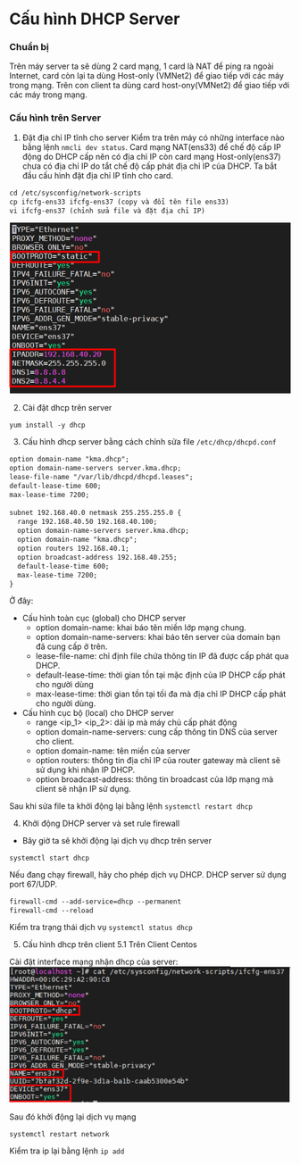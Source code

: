 # Cấu hình DHCP Server
### Chuẩn bị
Trên máy server ta sẽ dùng 2 card mạng, 1 card là NAT để ping ra ngoài Internet, card còn lại ta dùng Host-only (VMNet2) để giao tiếp với các máy trong mạng. Trên con client ta dùng card host-ony(VMNet2) để giao tiếp với các máy trong mạng.
### Cấu hình trên Server
1. Đặt địa chỉ IP tĩnh cho server
Kiểm tra trên máy có những interface nào bằng lệnh `nmcli dev status`. Card mạng NAT(ens33) để chế độ cấp IP động do DHCP cấp nên có địa chỉ IP còn card mạng Host-only(ens37) chưa có địa chỉ IP do tắt chế độ cấp phát địa chỉ IP của DHCP. Ta bắt đầu cấu hình đặt địa chỉ IP tĩnh cho card.
```
cd /etc/sysconfig/network-scripts 
cp ifcfg-ens33 ifcfg-ens37 (copy và đổi tên file ens33)
vi ifcfg-ens37 (chỉnh sửa file và đặt địa chỉ IP)
```
![](/image/dhcp2.png)

2. Cài đặt dhcp trên server

```
yum install -y dhcp
```

3. Cấu hình dhcp server bằng cách chỉnh sửa file `/etc/dhcp/dhcpd.conf`

```
option domain-name "kma.dhcp";
option domain-name-servers server.kma.dhcp;
lease-file-name "/var/lib/dhcpd/dhcpd.leases";
default-lease-time 600;
max-lease-time 7200;

subnet 192.168.40.0 netmask 255.255.255.0 {
  range 192.168.40.50 192.168.40.100;
  option domain-name-servers server.kma.dhcp;
  option domain-name "kma.dhcp";
  option routers 192.168.40.1;
  option broadcast-address 192.168.40.255;
  default-lease-time 600;
  max-lease-time 7200;
}
```
Ở đây:
* Cấu hình toàn cục (global) cho DHCP server
  * option domain-name: khai báo tên miền lớp mạng chung.
  * option domain-name-servers: khai báo tên server của domain bạn đã cung cấp ở trên.
  * lease-file-name: chỉ định file chứa thông tin IP đã được cấp phát qua DHCP.
  * default-lease-time: thời gian tồn tại mặc định của IP DHCP cấp phát cho người dùng
  * max-lease-time: thời gian tồn tại tối đa mà địa chỉ IP DHCP cấp phát cho người dùng.
* Cấu hình cục bộ (local) cho DHCP server
  * range <ip_1> <ip_2>: dải ip mà máy chủ cấp phát động
  * option domain-name-servers: cung cấp thông tin DNS của server cho client.
  * option domain-name: tên miền của server
  * option routers: thông tin địa chỉ IP của router gateway mà client sẽ sử dụng khi nhận IP DHCP.
  * option broadcast-address: thông tin broadcast của lớp mạng mà client sẽ nhận IP sử dụng.

Sau khi sửa file ta khởi động lại bằng lệnh `systemctl restart dhcp`

4. Khởi động DHCP server và set rule firewall

* Bây giờ ta sẽ khởi động lại dịch vụ dhcp trên server
```
systemctl start dhcp
```
Nếu đang chạy firewall, hãy cho phép dịch vụ DHCP. DHCP server sử dụng port 67/UDP.
```
firewall-cmd --add-service=dhcp --permanent
firewall-cmd --reload
```
Kiểm tra trạng thái dịch vụ `systemctl status dhcp`

5. Cấu hình dhcp trên client
5.1 Trên Client Centos

Cài đặt interface mạng nhận dhcp của server:
![](image/dhcp3.png)

Sau đó khởi động lại dịch vụ mạng
```
systemctl restart network
```
Kiểm tra ip lại bằng lệnh `ip add`


